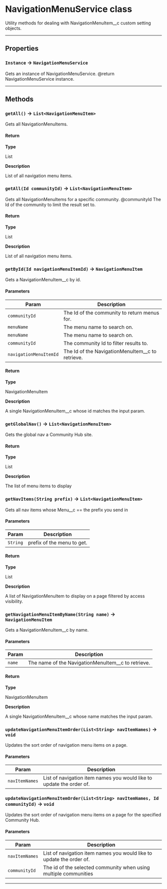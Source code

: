 # NavigationMenuService class

Utility methods for dealing with NavigationMenuItem__c custom setting objects.

---
## Properties

### `Instance` → `NavigationMenuService`

Gets an instance of NavigationMenuService. @return NavigationMenuService instance.

---
## Methods
### `getAll()` → `List<NavigationMenuItem>`

Gets all NavigationMenuItems.

#### Return

**Type**

List<NavigationMenuItem>

**Description**

List<NavigationMenuItem> of all navigation menu items.

### `getAll(Id communityId)` → `List<NavigationMenuItem>`

Gets all NavigationMenuItems for a specific community. @communityId The Id of the community to limit the result set to.

#### Return

**Type**

List<NavigationMenuItem>

**Description**

List<NavigationMenuItem> of all navigation menu items.

### `getById(Id navigationMenuItemId)` → `NavigationMenuItem`

Gets a NavigationMenuItem__c by id.

#### Parameters
|Param|Description|
|-----|-----------|
|`communityId` |  The Id of the community to return menus for. |
|`menuName` |  The menu name to search on. |
|`menuName` |  The menu name to search on. |
|`communityId` |  The community Id to filter results to. |
|`navigationMenuItemId` |  The Id of the NavigationMenuItem__c to retrieve. |

#### Return

**Type**

NavigationMenuItem

**Description**

A single NavigationMenuItem__c whose id matches the input param.

### `getGlobalNav()` → `List<NavigationMenuItem>`

Gets the global nav a Community Hub site.

#### Return

**Type**

List<NavigationMenuItem>

**Description**

The list of menu items to display

### `getNavItems(String prefix)` → `List<NavigationMenuItem>`

Gets all nav items whose Menu__c == the prefix you send in

#### Parameters
|Param|Description|
|-----|-----------|
|`String` |  prefix of the menu to get. |

#### Return

**Type**

List<NavigationMenuItem>

**Description**

A list of NavigationMenuItem to display on a page filtered by access visibility.

### `getNavigationMenuItemByName(String name)` → `NavigationMenuItem`

Gets a NavigationMenuItem__c by name.

#### Parameters
|Param|Description|
|-----|-----------|
|`name` |  The name of the NavigationMenuItem__c to retrieve. |

#### Return

**Type**

NavigationMenuItem

**Description**

A single NavigationMenuItem__c whose name matches the input param.

### `updateNavigationMenuItemOrder(List<String> navItemNames)` → `void`

Updates the sort order of navigation menu items on a page.

#### Parameters
|Param|Description|
|-----|-----------|
|`navItemNames` |  List of navigation item names you would like to update the order of. |

### `updateNavigationMenuItemOrder(List<String> navItemNames, Id communityId)` → `void`

Updates the sort order of navigation menu items on a page for the specified Community Hub.

#### Parameters
|Param|Description|
|-----|-----------|
|`navItemNames` |  List of navigation item names you would like to update the order of. |
|`communityId` |  The id of the selected community when using multiple communities |

---
